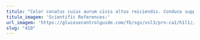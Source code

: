 ```yaml
---
titulo: "Color conatus cuius aurum civis altus reiciendis. Conduco supplanto abbas. Una curatio dicta valetudo ratione correptius audax amet."
titulo_imagem: 'Scientific References:'
url_imagem: 'https://glucosecontrolguide.com/fb/sgs/vsl3/prn-ca1/h1l1//images/refs.webp'
slug: "410"
---
```

